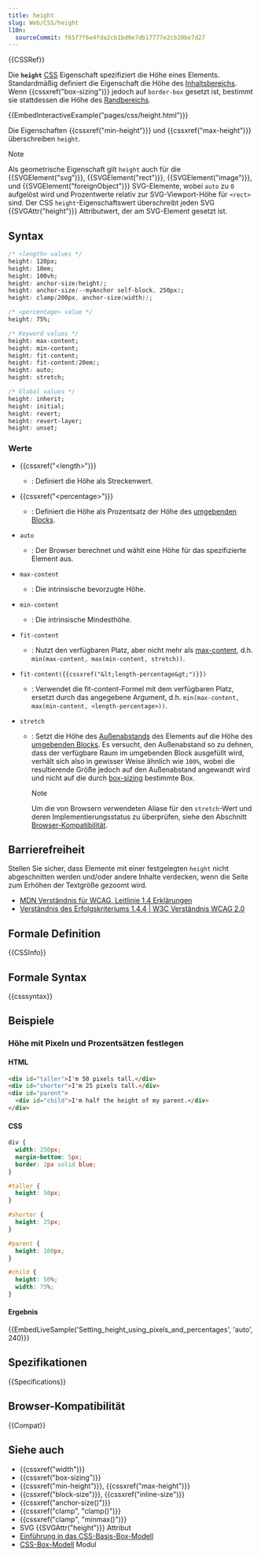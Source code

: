 ```yaml
---
title: height
slug: Web/CSS/height
l10n:
  sourceCommit: f65f7f6e4fda2cb1bd0e7db17777e2cb20be7d27
---
```


{{CSSRef}}

Die **`height`** [CSS](/de/docs/Web/CSS) Eigenschaft spezifiziert die Höhe eines Elements. Standardmäßig definiert die Eigenschaft die Höhe des [Inhaltsbereichs](/de/docs/Web/CSS/CSS_box_model/Introduction_to_the_CSS_box_model#content_area). Wenn {{cssxref("box-sizing")}} jedoch auf `border-box` gesetzt ist, bestimmt sie stattdessen die Höhe des [Randbereichs](/de/docs/Web/CSS/CSS_box_model/Introduction_to_the_CSS_box_model#border_area).

{{EmbedInteractiveExample("pages/css/height.html")}}

Die Eigenschaften {{cssxref("min-height")}} und {{cssxref("max-height")}} überschreiben `height`.

> [!NOTE]
> Als geometrische Eigenschaft gilt `height` auch für die {{SVGElement("svg")}}, {{SVGElement("rect")}}, {{SVGElement("image")}}, und {{SVGElement("foreignObject")}} SVG-Elemente, wobei `auto` zu `0` aufgelöst wird und Prozentwerte relativ zur SVG-Viewport-Höhe für `<rect>` sind. Der CSS `height`-Eigenschaftswert überschreibt jeden SVG {{SVGAttr("height")}} Attributwert, der am SVG-Element gesetzt ist.

## Syntax

```css
/* <length> values */
height: 120px;
height: 10em;
height: 100vh;
height: anchor-size(height);
height: anchor-size(--myAnchor self-block, 250px);
height: clamp(200px, anchor-size(width));

/* <percentage> value */
height: 75%;

/* Keyword values */
height: max-content;
height: min-content;
height: fit-content;
height: fit-content(20em);
height: auto;
height: stretch;

/* Global values */
height: inherit;
height: initial;
height: revert;
height: revert-layer;
height: unset;
```

### Werte

- {{cssxref("&lt;length&gt;")}}
  - : Definiert die Höhe als Streckenwert.
- {{cssxref("&lt;percentage&gt;")}}
  - : Definiert die Höhe als Prozentsatz der Höhe des [umgebenden Blocks](/de/docs/Web/CSS/CSS_display/Containing_block).
- `auto`
  - : Der Browser berechnet und wählt eine Höhe für das spezifizierte Element aus.
- `max-content`
  - : Die intrinsische bevorzugte Höhe.
- `min-content`
  - : Die intrinsische Mindesthöhe.
- `fit-content`
  - : Nutzt den verfügbaren Platz, aber nicht mehr als [max-content](/de/docs/Web/CSS/max-content), d.h. `min(max-content, max(min-content, stretch))`.
- `fit-content({{cssxref("&lt;length-percentage&gt;")}})`
  - : Verwendet die fit-content-Formel mit dem verfügbaren Platz, ersetzt durch das angegebene Argument, d.h. `min(max-content, max(min-content, <length-percentage>))`.
- `stretch`

  - : Setzt die Höhe des [Außenabstands](/de/docs/Learn_web_development/Core/Styling_basics/Box_model#parts_of_a_box) des Elements auf die Höhe des [umgebenden Blocks](/de/docs/Web/CSS/CSS_display/Containing_block#identifying_the_containing_block). Es versucht, den Außenabstand so zu dehnen, dass der verfügbare Raum im umgebenden Block ausgefüllt wird, verhält sich also in gewisser Weise ähnlich wie `100%`, wobei die resultierende Größe jedoch auf den Außenabstand angewandt wird und nicht auf die durch [box-sizing](/de/docs/Web/CSS/box-sizing) bestimmte Box.

    > [!NOTE]
    > Um die von Browsern verwendeten Aliase für den `stretch`-Wert und deren Implementierungsstatus zu überprüfen, siehe den Abschnitt [Browser-Kompatibilität](#browser-kompatibilität).

## Barrierefreiheit

Stellen Sie sicher, dass Elemente mit einer festgelegten `height` nicht abgeschnitten werden und/oder andere Inhalte verdecken, wenn die Seite zum Erhöhen der Textgröße gezoomt wird.

- [MDN Verständnis für WCAG, Leitlinie 1.4 Erklärungen](/de/docs/Web/Accessibility/Guides/Understanding_WCAG/Perceivable#guideline_1.4_make_it_easier_for_users_to_see_and_hear_content_including_separating_foreground_from_background)
- [Verständnis des Erfolgskriteriums 1.4.4 | W3C Verständnis WCAG 2.0](https://www.w3.org/TR/UNDERSTANDING-WCAG20/visual-audio-contrast-scale.html)

## Formale Definition

{{CSSInfo}}

## Formale Syntax

{{csssyntax}}

## Beispiele

### Höhe mit Pixeln und Prozentsätzen festlegen

#### HTML

```html
<div id="taller">I'm 50 pixels tall.</div>
<div id="shorter">I'm 25 pixels tall.</div>
<div id="parent">
  <div id="child">I'm half the height of my parent.</div>
</div>
```

#### CSS

```css
div {
  width: 250px;
  margin-bottom: 5px;
  border: 2px solid blue;
}

#taller {
  height: 50px;
}

#shorter {
  height: 25px;
}

#parent {
  height: 100px;
}

#child {
  height: 50%;
  width: 75%;
}
```

#### Ergebnis

{{EmbedLiveSample('Setting_height_using_pixels_and_percentages', 'auto', 240)}}

## Spezifikationen

{{Specifications}}

## Browser-Kompatibilität

{{Compat}}

## Siehe auch

- {{cssxref("width")}}
- {{cssxref("box-sizing")}}
- {{cssxref("min-height")}}, {{cssxref("max-height")}}
- {{cssxref("block-size")}}, {{cssxref("inline-size")}}
- {{cssxref("anchor-size()")}}
- {{cssxref("clamp", "clamp()")}}
- {{cssxref("clamp", "minmax()")}}
- SVG {{SVGAttr("height")}} Attribut
- [Einführung in das CSS-Basis-Box-Modell](/de/docs/Web/CSS/CSS_box_model/Introduction_to_the_CSS_box_model)
- [CSS-Box-Modell](/de/docs/Web/CSS/CSS_box_model) Modul
